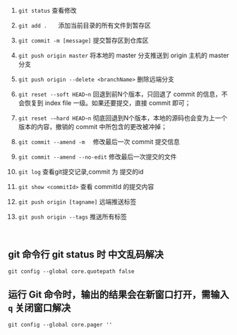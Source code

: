 1. `git status`  查看修改

2. `git add .   `     添加当前目录的所有文件到暂存区

3. `git commit -m [message]`     提交暂存区到仓库区

4. `git push origin master`       将本地的 master 分支推送到 origin 主机的 master 分支

5.  `git push origin --delete <branchName>`   删除远端分支

6.  `git reset --soft HEAD~n` 回退到前N个版本，只回退了 commit 的信息，不会恢复到 index file 一级。如果还要提交，直接 commit 即可；

7.  `git reset -–hard HEAD~n` 彻底回退到N个版本，本地的源码也会变为上一个版本的内容，撤销的 commit 中所包含的更改被冲掉；

8.  `git commit --amend -m  `  修改最后一次 commit 提交信息

9.  `git commit --amend --no-edit`  修改最后一次提交的文件 

10.  `git log`  查看git提交记录,commit 为 提交的id

11.  `git show <commitId>` 查看  commitId 的提交内容

12.  `git push origin [tagname]` 远端推送标签 

13.  `git push origin --tags` 推送所有标签

   ​    





## git 命令行 git status 时 中文乱码解决

```shell
git config --global core.quotepath false
```



## 运行 Git 命令时，输出的结果会在新窗口打开，需输入 `q` 关闭窗口解决

```shell
git config --global core.pager ''
```


